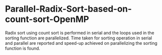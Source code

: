 # Parallel-Radix-Sort-based-on-count-sort-OpenMP
Radix sort using count sort is performed in serial and the loops used in the sorting function are parallelized.
Time taken for sorting operation in serial and parallel are reported and speed-up achieved on parallelizing the sorting function is found.
